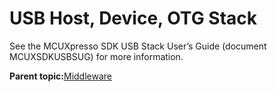 # USB Host, Device, OTG Stack

See the MCUXpresso SDK USB Stack User’s Guide \(document MCUXSDKUSBSUG\) for more information.

**Parent topic:**[Middleware](../topics/middleware.md)


